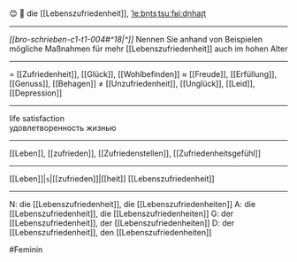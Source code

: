 😊 🔴 die [[Lebenszufriedenheit]], [ˈleːbn̩tsˌtsuːfʁiːdn̩haɪ̯t](https://youglish.com/pronounce/Lebenszufriedenheit/german)

---
*[[bro-schrieben-c1-t1-004#^18|^]]* Nennen Sie anhand von Beispielen mögliche Maßnahmen für mehr [[Lebenszufriedenheit]] auch im hohen Alter

---
= [[Zufriedenheit]], [[Glück]], [[Wohlbefinden]]
≈ [[Freude]], [[Erfüllung]], [[Genuss]], [[Behagen]]
≠ [[Unzufriedenheit]], [[Unglück]], [[Leid]], [[Depression]]

---
life satisfaction  
удовлетворенность жизнью

---
[[Leben]], [[zufrieden]], [[Zufriedenstellen]], [[Zufriedenheitsgefühl]]

---
[[Leben]]|`s`|[[zufrieden]]|[[heit]]
[[Lebenszufriedenheit]]


---
N: die [[Lebenszufriedenheit]], die [[Lebenszufriedenheiten]]
A: die [[Lebenszufriedenheit]], die [[Lebenszufriedenheiten]]
G: der [[Lebenszufriedenheit]], der [[Lebenszufriedenheiten]]
D: der [[Lebenszufriedenheit]], den [[Lebenszufriedenheiten]]

#Feminin 